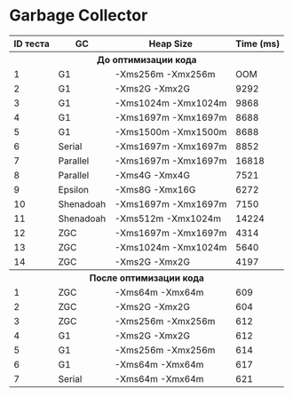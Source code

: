 # Garbage Collector

<table>
   <thead>
      <tr>
         <th>ID теста</th>
         <th>GC</th>
         <th>Heap Size</th>
         <th>Time (ms)</th>
      </tr>
   </thead>
   <tbody>
<tr><th colspan="4">До оптимизации кода</th></tr>
      <tr>
         <td>1</td>
         <td>G1</td>
         <td>-Xms256m -Xmx256m</td>
         <td>OOM</td>
      </tr>
      <tr>
         <td>2</td>
         <td>G1</td>
         <td>-Xms2G -Xmx2G</td>
         <td>9292</td>
      </tr>
      <tr>
         <td>3</td>
         <td>G1</td>
         <td>-Xms1024m -Xmx1024m</td>
         <td>9868</td>
      </tr>
      <tr>
         <td>4</td>
         <td>G1</td>
         <td>-Xms1697m -Xmx1697m</td>
         <td>8688</td>
      </tr>
      <tr>
         <td>5</td>
         <td>G1</td>
         <td>-Xms1500m -Xmx1500m</td>
         <td>8688</td>
      </tr>
      <tr>
         <td>6</td>
         <td>Serial</td>
         <td>-Xms1697m -Xmx1697m</td>
         <td>8852</td>
      </tr>
      <tr>
         <td>7</td>
         <td>Parallel</td>
         <td>-Xms1697m -Xmx1697m</td>
         <td>16818</td>
      </tr>
      <tr>
         <td>8</td>
         <td>Parallel</td>
         <td>-Xms4G -Xmx4G</td>
         <td>7521</td>
      </tr>
      <tr>
         <td>9</td>
         <td>Epsilon</td>
         <td>-Xms8G -Xmx16G</td>
         <td>6272</td>
      </tr>
      <tr>
         <td>10</td>
         <td>Shenadoah</td>
         <td>-Xms1697m -Xmx1697m</td>
         <td>7150</td>
      </tr>
      <tr>
         <td>11</td>
         <td>Shenadoah</td>
         <td>-Xms512m -Xmx1024m</td>
         <td>14224</td>
      </tr>
      <tr>
         <td>12</td>
         <td>ZGC</td>
         <td>-Xms1697m -Xmx1697m</td>
         <td>4314</td>
      </tr>
      <tr>
         <td>13</td>
         <td>ZGC</td>
         <td>-Xms1024m -Xmx1024m</td>
         <td>5640</td>
      </tr>
      <tr>
         <td>14</td>
         <td>ZGC</td>
         <td>-Xms2G -Xmx2G</td>
         <td>4197</td>
      </tr>
    <tr><th colspan="4">После оптимизации кода</th></tr>
      <tr>
         <td>1</td>
         <td>ZGC</td>
         <td>-Xms64m -Xmx64m</td>
         <td>609</td>
      </tr>
      <tr>
         <td>2</td>
         <td>ZGC</td>
         <td>-Xms2G -Xmx2G</td>
         <td>604</td>
      </tr>
      <tr>
         <td>3</td>
         <td>ZGC</td>
         <td>-Xms256m -Xmx256m</td>
         <td>612</td>
      </tr>
      <tr>
         <td>4</td>
         <td>G1</td>
         <td>-Xms2G -Xmx2G</td>
         <td>612</td>
      </tr>
      <tr>
         <td>5</td>
         <td>G1</td>
         <td>-Xms256m -Xmx256m</td>
         <td>614</td>
      </tr>
      <tr>
         <td>6</td>
         <td>G1</td>
         <td>-Xms64m -Xmx64m</td>
         <td>617</td>
      </tr>
      <tr>
         <td>7</td>
         <td>Serial</td>
         <td>-Xms64m -Xmx64m</td>
         <td>621</td>
      </tr>
   </tbody>
</table>
